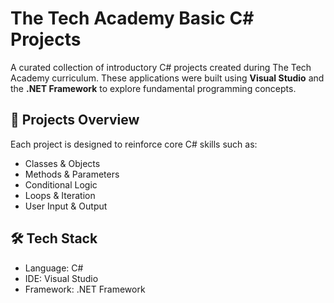 # The Tech Academy Basic C# Projects

A curated collection of introductory C# projects created during The Tech Academy curriculum. These applications were built using **Visual Studio** and the **.NET Framework** to explore fundamental programming concepts.

## 🧠 Projects Overview

Each project is designed to reinforce core C# skills such as:
- Classes & Objects
- Methods & Parameters
- Conditional Logic
- Loops & Iteration
- User Input & Output

## 🛠 Tech Stack

- Language: C#  
- IDE: Visual Studio  
- Framework: .NET Framework  

